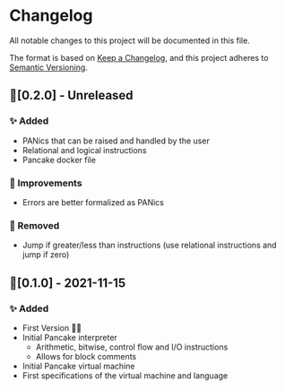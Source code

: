 # Changelog
All notable changes to this project will be documented in this file.

The format is based on [Keep a Changelog](https://keepachangelog.com/en/1.0.0/),
and this project adheres to [Semantic Versioning](https://semver.org/spec/v2.0.0.html).

## 🔖[0.2.0] - Unreleased
### ✨ Added
- PANics that can be raised and handled by the user
- Relational and logical instructions
- Pancake docker file

### 🙌 Improvements
- Errors are better formalized as PANics

### 👋 Removed
- Jump if greater/less than instructions (use relational instructions and jump if zero)

## 🔖[0.1.0] - 2021-11-15
### ✨ Added
- First Version 🎂🎉
- Initial Pancake interpreter
    - Arithmetic, bitwise, control flow and I/O instructions
    - Allows for block comments
- Initial Pancake virtual machine
- First specifications of the virtual machine and language